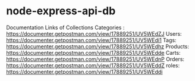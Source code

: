 # node-express-api-db
Documentation Links of Collections
Categories : https://documenter.getpostman.com/view/17889251/UV5WEdZJ 
Users:  https://documenter.getpostman.com/view/17889251/UV5WEdi1
Tags:  https://documenter.getpostman.com/view/17889251/UV5WEdhz
Products:  https://documenter.getpostman.com/view/17889251/UV5WEdde
Carts: https://documenter.getpostman.com/view/17889251/UV5WEdnP
Orders: https://documenter.getpostman.com/view/17889251/UV5WEddZ
roles: https://documenter.getpostman.com/view/17889251/UV5WEddi
